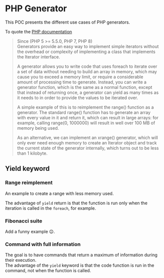 # PHP Generator

This POC presents the different use cases of PHP generators.

To quote the [PHP documentation](https://www.php.net/manual/en/language.generators.overview.php)
>Since (PHP 5 >= 5.5.0, PHP 7, PHP 8)  
>Generators provide an easy way to implement simple iterators without the overhead or complexity of implementing a class that implements the Iterator interface.
>
>A generator allows you to write code that uses foreach to iterate over a set of data without needing to build an array in memory, which may cause you to exceed a memory limit, or require a considerable amount of processing time to generate. Instead, you can write a generator function, which is the same as a normal function, except that instead of returning once, a generator can yield as many times as it needs to in order to provide the values to be iterated over.
>
>A simple example of this is to reimplement the range() function as a generator. The standard range() function has to generate an array with every value in it and return it, which can result in large arrays: for example, calling range(0, 1000000) will result in well over 100 MB of memory being used.
>
>As an alternative, we can implement an xrange() generator, which will only ever need enough memory to create an Iterator object and track the current state of the generator internally, which turns out to be less than 1 kilobyte.

## Yield keyword

### Range reimplement

An example to create a range with less memory used.

The advantage of `yield` return is that the function is run only when the iteration is called in the `foreach`, for example.

### Fibonacci suite

Add a funny example :wink:.

### Command with full information

The goal is to have commands that return a maximum of information during their execution.  
The advantage of the `yield` keyword is that the code function is run in the command, not when the function is called.
